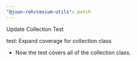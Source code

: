 ```yaml
---
"@juun-roh/cesium-utils": patch
---
```


Update Collection Test

test: Expand coverage for collection class

* Now the test covers all of the collection class.
